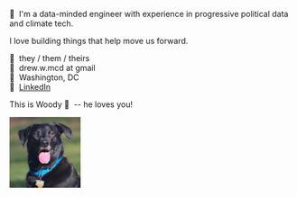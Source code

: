 👋&nbsp;&nbsp;I'm a data-minded engineer with experience in progressive political data and climate tech.

I love building things that help move us forward.

🌈&nbsp;&nbsp;they / them / theirs<br>
📧&nbsp;&nbsp;drew.w.mcd at gmail<br>
🏡&nbsp;&nbsp;Washington, DC<br>
🔗&nbsp;&nbsp;[LinkedIn](https://www.linkedin.com/in/drewwmcd/)<br>

This is Woody&nbsp;🐶&nbsp; -- he loves you!

<p>
  <img src="assets/woody.gif" width="25%" alt="woody.gif" title="Woody Loves You!">
</p>
